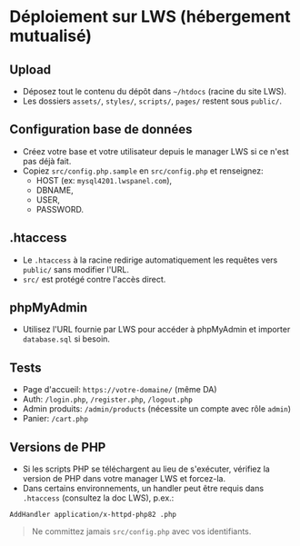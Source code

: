 # Déploiement sur LWS (hébergement mutualisé)

## Upload
- Déposez tout le contenu du dépôt dans `~/htdocs` (racine du site LWS).
- Les dossiers `assets/`, `styles/`, `scripts/`, `pages/` restent sous `public/`.

## Configuration base de données
- Créez votre base et votre utilisateur depuis le manager LWS si ce n'est pas déjà fait.
- Copiez `src/config.php.sample` en `src/config.php` et renseignez:
  - HOST (ex: `mysql4201.lwspanel.com`),
  - DBNAME,
  - USER,
  - PASSWORD.

## .htaccess
- Le `.htaccess` à la racine redirige automatiquement les requêtes vers `public/` sans modifier l'URL.
- `src/` est protégé contre l'accès direct.

## phpMyAdmin
- Utilisez l'URL fournie par LWS pour accéder à phpMyAdmin et importer `database.sql` si besoin.

## Tests
- Page d'accueil: `https://votre-domaine/` (même DA)
- Auth: `/login.php`, `/register.php`, `/logout.php`
- Admin produits: `/admin/products` (nécessite un compte avec rôle `admin`)
- Panier: `/cart.php`

## Versions de PHP
- Si les scripts PHP se téléchargent au lieu de s'exécuter, vérifiez la version de PHP dans votre manager LWS et forcez-la.
- Dans certains environnements, un handler peut être requis dans `.htaccess` (consultez la doc LWS), p.ex.:

```
AddHandler application/x-httpd-php82 .php
```

> Ne committez jamais `src/config.php` avec vos identifiants.